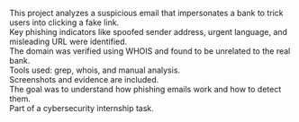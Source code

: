 This project analyzes a suspicious email that impersonates a bank to trick users into clicking a fake link.  
Key phishing indicators like spoofed sender address, urgent language, and misleading URL were identified.  
The domain was verified using WHOIS and found to be unrelated to the real bank.  
Tools used: grep, whois, and manual analysis.  
Screenshots and evidence are included.  
The goal was to understand how phishing emails work and how to detect them.  
Part of a cybersecurity internship task.

